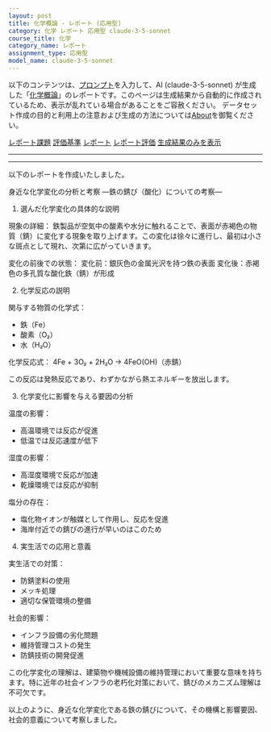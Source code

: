 ```yaml
---
layout: post
title: 化学概論 - レポート (応用型)
category: 化学 レポート 応用型 claude-3-5-sonnet
course_title: 化学
category_name: レポート
assignment_type: 応用型
model_name: claude-3-5-sonnet
---
```


以下のコンテンツは、[プロンプト](http://127.0.0.1:8000/generated/化学/claude-3-5-sonnet/prompt_レポート-応用型.md)を入力して、AI (claude-3-5-sonnet) が生成した「[化学概論](/contents/化学/)」のレポートです。このページは生成結果から自動的に作成されているため、表示が乱れている場合があることをご容赦ください。
データセット作成の目的と利用上の注意および生成の方法については[About](/About)を御覧ください。

[レポート課題](../レポート課題-応用型)
[評価基準](../評価基準-応用型)
[レポート](../レポート-応用型)
[レポート評価](../レポート評価-応用型)
[生成結果のみを表示](http://127.0.0.1:8000/generated/化学/claude-3-5-sonnet/レポート-応用型.md)
  

***
***
  
以下のレポートを作成いたしました。

身近な化学変化の分析と考察
―鉄の錆び（酸化）についての考察―

1. 選んだ化学変化の具体的な説明

現象の詳細：
鉄製品が空気中の酸素や水分に触れることで、表面が赤褐色の物質（錆）に変化する現象を取り上げます。この変化は徐々に進行し、最初は小さな斑点として現れ、次第に広がっていきます。

変化の前後での状態：
変化前：銀灰色の金属光沢を持つ鉄の表面
変化後：赤褐色の多孔質な酸化鉄（錆）が形成

2. 化学反応の説明

関与する物質の化学式：
- 鉄（Fe）
- 酸素（O₂）
- 水（H₂O）

化学反応式：
4Fe + 3O₂ + 2H₂O → 4FeO(OH)（赤錆）

この反応は発熱反応であり、わずかながら熱エネルギーを放出します。

3. 化学変化に影響を与える要因の分析

温度の影響：
- 高温環境では反応が促進
- 低温では反応速度が低下

湿度の影響：
- 高湿度環境で反応が加速
- 乾燥環境では反応が抑制

塩分の存在：
- 塩化物イオンが触媒として作用し、反応を促進
- 海岸付近での錆びの進行が早いのはこのため

4. 実生活での応用と意義

実生活での対策：
- 防錆塗料の使用
- メッキ処理
- 適切な保管環境の整備

社会的影響：
- インフラ設備の劣化問題
- 維持管理コストの発生
- 防錆技術の開発促進

この化学変化の理解は、建築物や機械設備の維持管理において重要な意味を持ちます。特に近年の社会インフラの老朽化対策において、錆びのメカニズム理解は不可欠です。

以上のように、身近な化学変化である鉄の錆びについて、その機構と影響要因、社会的意義について考察しました。
